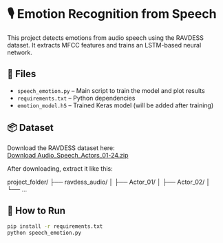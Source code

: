 # 🎙️ Emotion Recognition from Speech

This project detects emotions from audio speech using the RAVDESS dataset. It extracts MFCC features and trains an LSTM-based neural network.

## 📁 Files

- `speech_emotion.py` – Main script to train the model and plot results
- `requirements.txt` – Python dependencies
- `emotion_model.h5` – Trained Keras model (will be added after training)

## 📦 Dataset

Download the RAVDESS dataset here:  
[Download Audio_Speech_Actors_01-24.zip](https://drive.google.com/file/d/1syaa6NbhN1V-VLXuRi0NNZJlIK6tTrVc/view?usp=sharing)

After downloading, extract it like this:

project_folder/
├── ravdess_audio/
│   ├── Actor_01/
│   ├── Actor_02/
│   └── ...

## 🚀 How to Run

```bash
pip install -r requirements.txt
python speech_emotion.py
